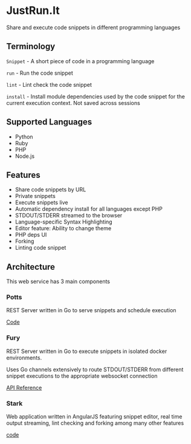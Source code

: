 # JustRun.It

Share and execute code snippets in different programming languages

## Terminology

`Snippet` - A short piece of code in a programming language 

`run` - Run the code snippet 

`lint` - Lint check the code snippet 

`install` - Install module dependencies used by the code snippet for the current execution
context. Not saved across sessions

## Supported Languages

- Python
- Ruby
- PHP
- Node.js

## Features

- Share code snippets by URL
- Private snippets
- Execute snippets live
- Automatic dependency install for all languages except PHP
- STDOUT/STDERR streamed to the browser
- Language-specific Syntax Highlighting
- Editor feature: Ability to change theme
- PHP deps UI
- Forking
- Linting code snippet

## Architecture

This web service has 3 main components

### Potts

REST Server written in Go to serve snippets and schedule execution

[Code](https://github.com/gophergala/JustRun.It/tree/master/potts)

### Fury

REST Server written in Go to execute snippets in isolated docker environments.

Uses Go channels extensively to route STDOUT/STDERR from different snippet
executions to the appropriate websocket connection

[API Reference](https://github.com/gophergala/JustRun.It/tree/master/fury)

### Stark

Web application written in AngularJS featuring snippet editor, real time 
output streaming, lint checking and forking among many other features

[code](https://github.com/gophergala/JustRun.It/tree/master/stark)

